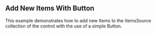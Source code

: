 ## Add New Items With Button
This example demonstrates how to add new Items to the ItemsSource collection of the control with the use of a simple Button.

[//]: <keywords:itemssource, collection>